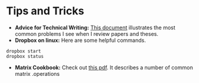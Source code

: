 # Tips and Tricks

- **Advice for Technical Writing:** [This document](https://www.overleaf.com/read/zkwcphwjnbhb) illustrates the most common problems I see when I review papers and theses.
- **Dropbox on linux:** Here are some helpful commands.
```
dropbox start
dropbox status
```
- **Matrix Cookbook:** Check out [this pdf](https://www.math.uwaterloo.ca/~hwolkowi/matrixcookbook.pdf). It describes a number of common matrix .operations
